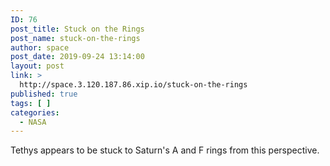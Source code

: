 ```yaml
---
ID: 76
post_title: Stuck on the Rings
post_name: stuck-on-the-rings
author: space
post_date: 2019-09-24 13:14:00
layout: post
link: >
  http://space.3.120.187.86.xip.io/stuck-on-the-rings
published: true
tags: [ ]
categories:
  - NASA
---
```

Tethys appears to be stuck to Saturn's A and F rings from this perspective. 